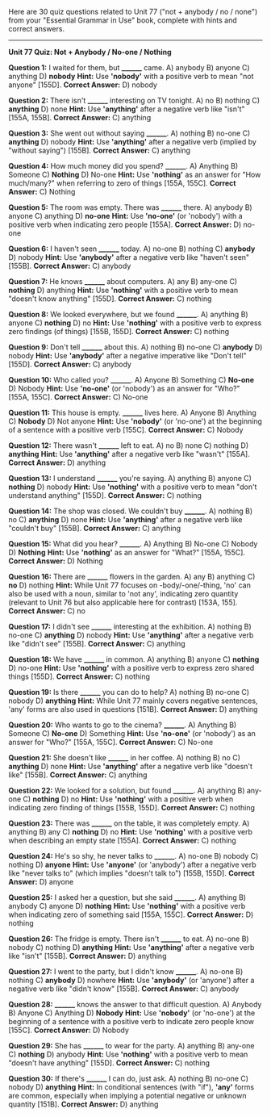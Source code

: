 Here are 30 quiz questions related to Unit 77 ("not + anybody / no / none") from your "Essential Grammar in Use" book, complete with hints and correct answers.

---

**Unit 77 Quiz: Not + Anybody / No-one / Nothing**

**Question 1:** I waited for them, but **______** came.
A) anybody
B) anyone
C) anything
D) **nobody**
**Hint:** Use **'nobody'** with a positive verb to mean "not anyone" [155D].
**Correct Answer:** D) nobody

**Question 2:** There isn't **______** interesting on TV tonight.
A) no
B) nothing
C) **anything**
D) none
**Hint:** Use **'anything'** after a negative verb like "isn't" [155A, 155B].
**Correct Answer:** C) anything

**Question 3:** She went out without saying **______**.
A) nothing
B) no-one
C) **anything**
D) nobody
**Hint:** Use **'anything'** after a negative verb (implied by "without saying") [155B].
**Correct Answer:** C) anything

**Question 4:** How much money did you spend? **______**.
A) Anything
B) Someone
C) **Nothing**
D) No-one
**Hint:** Use **'nothing'** as an answer for "How much/many?" when referring to zero of things [155A, 155C].
**Correct Answer:** C) Nothing

**Question 5:** The room was empty. There was **______** there.
A) anybody
B) anyone
C) anything
D) **no-one**
**Hint:** Use **'no-one'** (or 'nobody') with a positive verb when indicating zero people [155A].
**Correct Answer:** D) no-one

**Question 6:** I haven't seen **______** today.
A) no-one
B) nothing
C) **anybody**
D) nobody
**Hint:** Use **'anybody'** after a negative verb like "haven't seen" [155B].
**Correct Answer:** C) anybody

**Question 7:** He knows **______** about computers.
A) any
B) any-one
C) **nothing**
D) anything
**Hint:** Use **'nothing'** with a positive verb to mean "doesn't know anything" [155D].
**Correct Answer:** C) nothing

**Question 8:** We looked everywhere, but we found **______**.
A) anything
B) anyone
C) **nothing**
D) no
**Hint:** Use **'nothing'** with a positive verb to express zero findings (of things) [155B, 155D].
**Correct Answer:** C) nothing

**Question 9:** Don't tell **______** about this.
A) nothing
B) no-one
C) **anybody**
D) nobody
**Hint:** Use **'anybody'** after a negative imperative like "Don't tell" [155D].
**Correct Answer:** C) anybody

**Question 10:** Who called you? **______**.
A) Anyone
B) Something
C) **No-one**
D) Nobody
**Hint:** Use **'no-one'** (or 'nobody') as an answer for "Who?" [155A, 155C].
**Correct Answer:** C) No-one

**Question 11:** This house is empty. **______** lives here.
A) Anyone
B) Anything
C) **Nobody**
D) Not anyone
**Hint:** Use **'nobody'** (or 'no-one') at the beginning of a sentence with a positive verb [155C].
**Correct Answer:** C) Nobody

**Question 12:** There wasn't **______** left to eat.
A) no
B) none
C) nothing
D) **anything**
**Hint:** Use **'anything'** after a negative verb like "wasn't" [155A].
**Correct Answer:** D) anything

**Question 13:** I understand **______** you're saying.
A) anything
B) anyone
C) **nothing**
D) nobody
**Hint:** Use **'nothing'** with a positive verb to mean "don't understand anything" [155D].
**Correct Answer:** C) nothing

**Question 14:** The shop was closed. We couldn't buy **______**.
A) nothing
B) no
C) **anything**
D) none
**Hint:** Use **'anything'** after a negative verb like "couldn't buy" [155B].
**Correct Answer:** C) anything

**Question 15:** What did you hear? **______**.
A) Anything
B) No-one
C) Nobody
D) **Nothing**
**Hint:** Use **'nothing'** as an answer for "What?" [155A, 155C].
**Correct Answer:** D) Nothing

**Question 16:** There are **______** flowers in the garden.
A) any
B) anything
C) **no**
D) nothing
**Hint:** While Unit 77 focuses on -body/-one/-thing, 'no' can also be used with a noun, similar to 'not any', indicating zero quantity (relevant to Unit 76 but also applicable here for contrast) [153A, 155].
**Correct Answer:** C) no

**Question 17:** I didn't see **______** interesting at the exhibition.
A) nothing
B) no-one
C) **anything**
D) nobody
**Hint:** Use **'anything'** after a negative verb like "didn't see" [155B].
**Correct Answer:** C) anything

**Question 18:** We have **______** in common.
A) anything
B) anyone
C) **nothing**
D) no-one
**Hint:** Use **'nothing'** with a positive verb to express zero shared things [155D].
**Correct Answer:** C) nothing

**Question 19:** Is there **______** you can do to help?
A) nothing
B) no-one
C) nobody
D) **anything**
**Hint:** While Unit 77 mainly covers negative sentences, 'any' forms are also used in questions [151B].
**Correct Answer:** D) anything

**Question 20:** Who wants to go to the cinema? **______**.
A) Anything
B) Someone
C) **No-one**
D) Something
**Hint:** Use **'no-one'** (or 'nobody') as an answer for "Who?" [155A, 155C].
**Correct Answer:** C) No-one

**Question 21:** She doesn't like **______** in her coffee.
A) nothing
B) no
C) **anything**
D) none
**Hint:** Use **'anything'** after a negative verb like "doesn't like" [155B].
**Correct Answer:** C) anything

**Question 22:** We looked for a solution, but found **______**.
A) anything
B) any-one
C) **nothing**
D) no
**Hint:** Use **'nothing'** with a positive verb when indicating zero finding of things [155B, 155D].
**Correct Answer:** C) nothing

**Question 23:** There was **______** on the table, it was completely empty.
A) anything
B) any
C) **nothing**
D) no
**Hint:** Use **'nothing'** with a positive verb when describing an empty state [155A].
**Correct Answer:** C) nothing

**Question 24:** He's so shy, he never talks to **______**.
A) no-one
B) nobody
C) nothing
D) **anyone**
**Hint:** Use **'anyone'** (or 'anybody') after a negative verb like "never talks to" (which implies "doesn't talk to") [155B, 155D].
**Correct Answer:** D) anyone

**Question 25:** I asked her a question, but she said **______**.
A) anything
B) anybody
C) anyone
D) **nothing**
**Hint:** Use **'nothing'** with a positive verb when indicating zero of something said [155A, 155C].
**Correct Answer:** D) nothing

**Question 26:** The fridge is empty. There isn't **______** to eat.
A) no-one
B) nobody
C) nothing
D) **anything**
**Hint:** Use **'anything'** after a negative verb like "isn't" [155B].
**Correct Answer:** D) anything

**Question 27:** I went to the party, but I didn't know **______**.
A) no-one
B) nothing
C) **anybody**
D) nowhere
**Hint:** Use **'anybody'** (or 'anyone') after a negative verb like "didn't know" [155B].
**Correct Answer:** C) anybody

**Question 28:** **______** knows the answer to that difficult question.
A) Anybody
B) Anyone
C) Anything
D) **Nobody**
**Hint:** Use **'nobody'** (or 'no-one') at the beginning of a sentence with a positive verb to indicate zero people know [155C].
**Correct Answer:** D) Nobody

**Question 29:** She has **______** to wear for the party.
A) anything
B) any-one
C) **nothing**
D) anybody
**Hint:** Use **'nothing'** with a positive verb to mean "doesn't have anything" [155D].
**Correct Answer:** C) nothing

**Question 30:** If there's **______** I can do, just ask.
A) nothing
B) no-one
C) nobody
D) **anything**
**Hint:** In conditional sentences (with "if"), **'any'** forms are common, especially when implying a potential negative or unknown quantity [151B].
**Correct Answer:** D) anything